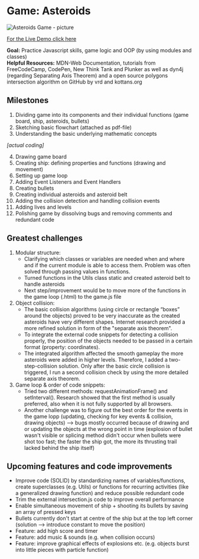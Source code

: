 # Game: Asteroids 

![Asteroids Game - picture](https://user-images.githubusercontent.com/49597398/93791591-bac20d80-fc34-11ea-9c0e-c73a992c8830.jpeg)

[For the Live Demo click here](https://asteroids-game-def783.netlify.app)

**Goal:** Practice Javascript skills, game logic and OOP (by using modules and classes) <br/>
**Helpful Resources:** MDN-Web Documentation, tutorials from FreeCodeCamp, CodePen, New Think Tank and Plunker as well as dyn4j (regarding Separating Axis Theorem) and a open source polygons intersection algorithm on GitHub by vrd and kottans.org

## Milestones
1. Dividing game into its components and their individual functions (game board, ship, asteroids, bullets)
2. Sketching basic flowchart (attached as pdf-file)
3. Understanding the basic underlying mathematic concepts

*[actual coding]*

4. Drawing game board
5. Creating ship: defining properties and functions (drawing and movement)
6. Setting up game loop
7. Adding Event Listeners and Event Handlers
8. Creating bullets 
9. Creating individual asteroids and asteroid belt
10. Adding the collision detection and handling collision events
11. Adding lives and levels
12. Polishing game by dissolving bugs and removing comments and redundant code


## Greatest challenges
1. Modular structure: 
    * Clarifying which classes or variables are needed when and where and if the current module is able to access them. Problem was often solved through passing values in functions. 
    * Turned functions in the Utils class static and created asteroid belt to handle asteroids
    * Next step/improvement would be to move more of the functions in the game loop (.html) to the game.js file
2. Object collision:
    * The basic collision algorithms (using circle or rectangle “boxes” around the objects) proved to be very inaccurate as the created asteroids have very different shapes. Internet research provided a more refined solution in form of the "separate axis theorem". 
    * To integrate the external code snippets for detecting a collision properly, the position of the objects needed to be passed in a certain format (property: coordinates). 
    * The integrated algorithm affected the smooth gameplay the more asteroids were added in higher levels. Therefore, I added a two-step-collision solution. Only after the basic circle collision is triggered, I run a second collision check by using the more detailed separate axis theorem. 
3. Game loop & order of code snippets:
    * Tried two different methods: requestAnimationFrame() and setInterval(). Research showed that the first method is usually preferred, also when it is not fully supported by all browsers.
    * Another challenge was to figure out the best order for the events in the game lopp (updating, checking for key events & collision, drawing objects) --> bugs mostly occurred because of drawing and or updating the objects at the wrong point in time (explosion of bullet wasn't visible or splicing method didn't occur when bullets were shot too fast; the faster the ship got, the more its thrusting trail lacked behind the ship itself)


## Upcoming features and code improvements
* Improve code (SOLID) by standardizing names of variables/functions, create superclasses (e.g. Utils) or functions for recurring activities (like a generalized drawing function) and reduce possible redundant code
* Trim the external intersection.js code to improve overall performance
* Enable simultaneous movement of ship + shooting its bullets by saving an array of pressed keys
* Bullets currently don't start at centre of the ship but at the top left corner (solution --> introduce constant to move the position)
* Feature: add high score and timer
* Feature: add music & sounds (e.g. when collision occurs)
* Feature: improve graphical effects of explosions etc. (e.g. objects burst into little pieces with particle function)
